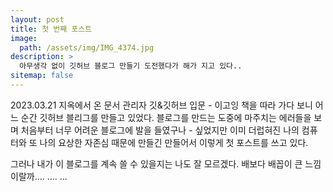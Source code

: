 ```yaml
---
layout: post
title: 첫 번째 포스트
image: 
  path: /assets/img/IMG_4374.jpg
description: >
  아무생각 없이 깃허브 블로그 만들기 도전했다가 해가 지고 있다..
sitemap: false
---
```


2023.03.21
지옥에서 온 문서 관리자 깃&깃허브 입문 - 이고잉 책을 따라 가다 보니 어느 순간 깃허브 블리그를 만들고 있었다.
블로그를 만드는 도중에 마주치는 에러들을 보며 처음부터 너무 어려운 블로그에 발을 들였구나 - 싶었지만 이미 더럽혀진 나의 컴퓨터와 또 나의 요상한 자존심 때문에
만들긴 만들어서 이렇게 첫 포스트를 쓰고 있다.

그러나 내가 이 블로그를 계속 쓸 수 있을지는 나도 잘 모르겠다.
배보다 배꼽이 큰 느낌이랄까.... .... ...
